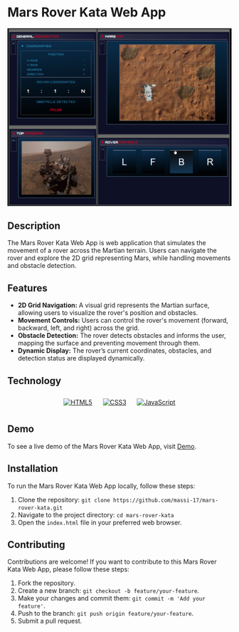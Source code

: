 # Mars Rover Kata Web App

![Pokedex Screenshot](assets/mars-rover-kata.png)

## Description

The Mars Rover Kata Web App is web application that simulates the movement of a rover across the Martian terrain. Users can navigate the rover and explore the 2D grid representing Mars, while handling movements and obstacle detection.

## Features

- **2D Grid Navigation:** A visual grid represents the Martian surface, allowing users to visualize the rover's position and obstacles.
- **Movement Controls:** Users can control the rover's movement (forward, backward, left, and right) across the grid.
- **Obstacle Detection:** The rover detects obstacles and informs the user, mapping the surface and preventing movement through them.
- **Dynamic Display:** The rover’s current coordinates, obstacles, and detection status are displayed dynamically.

## Technology

<div align="center">  
<a href="https://en.wikipedia.org/wiki/HTML5" target="_blank"><img style="margin: 10px" src="https://profilinator.rishav.dev/skills-assets/html5-original-wordmark.svg" alt="HTML5" height="75" /></a> 
<a href="https://www.w3schools.com/css/" target="_blank"><img style="margin: 10px" src="https://profilinator.rishav.dev/skills-assets/css3-original-wordmark.svg" alt="CSS3" height="75" /></a>  
<a href="https://www.javascript.com/" target="_blank"><img style="margin: 10px" src="https://profilinator.rishav.dev/skills-assets/javascript-original.svg" alt="JavaScript" height="75" /></a>  
</div>

## Demo

To see a live demo of the Mars Rover Kata Web App, visit
[Demo](https://www.massidev.com/portfolio/mars-rover-kata/).

## Installation

To run the Mars Rover Kata Web App locally, follow these steps:

1. Clone the repository: `git clone https://github.com/massi-17/mars-rover-kata.git`
2. Navigate to the project directory: `cd mars-rover-kata`
3. Open the `index.html` file in your preferred web browser.

## Contributing

Contributions are welcome! If you want to contribute to this Mars Rover Kata Web App, please follow these steps:

1. Fork the repository.
2. Create a new branch: `git checkout -b feature/your-feature`.
3. Make your changes and commit them: `git commit -m 'Add your feature'`.
4. Push to the branch: `git push origin feature/your-feature`.
5. Submit a pull request.

